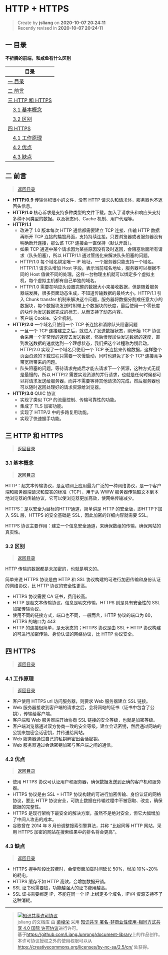 HTTP + HTTPS
===

> Create by **jsliang** on **2020-10-07 20:24:11**  
> Recently revised in **2020-10-07 20:24:11**

<!-- 目录开始 -->
## <a name="chapter-one" id="chapter-one"></a>一 目录

**不折腾的前端，和咸鱼有什么区别**

| 目录 |
| --- |
| [一 目录](#chapter-one) |
| <a name="catalog-chapter-two" id="catalog-chapter-two"></a>[二 前言](#chapter-two) |
| <a name="catalog-chapter-three" id="catalog-chapter-three"></a>[三 HTTP 和 HTTPS](#chapter-three) |
| &emsp;[3.1 基本概念](#chapter-three-one) |
| &emsp;[3.2 区别](#chapter-three-two) |
| <a name="catalog-chapter-four" id="catalog-chapter-four"></a>[四 HTTPS](#chapter-four) |
| &emsp;[4.1 工作原理](#chapter-four-one) |
| &emsp;[4.2 优点](#chapter-four-two) |
| &emsp;[4.3 缺点](#chapter-four-three) |
<!-- 目录结束 -->

## <a name="chapter-two" id="chapter-two"></a>二 前言

> [返回目录](#chapter-one)

* **HTTP/0.9** 传输体积很小的文件，没有 HTTP 请求头和请求体，服务器也不返回头信息。
* **HTTP/1.0** 核心诉求是支持多种类型的文件下载。加入了请求头和响应头支持多种不同类型的数据。以及状态码、Cache 机制、用户代理等。
* **HTTP/1.1**
  * 改进了 1.0 版本每次 HTTP 通信都需要建立 TCP 连接、传输 HTTP 数据再断开 TCP 连接的尴尬局面，支持持续连接。只要浏览器或者服务器没有明确断开连接，那么该 TCP 连接会一直保持（默认开启）。
  * 如果 TCP 通道中某个请求因为某些原因没有及时返回，会阻塞后面所有请求（队头阻塞），所以 HTTP/1.1 通过管线化来解决队头阻塞的问题。
  * HTTP/1.0 每个域名绑定唯一 IP 地址，一个服务器只能支持一个域名。HTTP/1.1 请求头增加 Host 字段，表示当前域名地址，服务器可以根据不同的 Host 值做不同的处理。这样一台物理主机就可以绑定多个虚拟主机，每个虚拟主机都有自己单独的域名。
  * HTTP/1.0 需要在响应头设置完整的数据大小来接收数据，但是随着服务器端发展，很多页面动态生成，不知道传输数据的最终大小。HTTP/1.1 引入 Chunk transfer 机制来解决这个问题，服务器将数据分割成任意大小的数据块，每个数据块发送时附带上个数据块的长度，最后使用一个零长度的块作为发送数据完成的标志，从而支持了动态内容。
  * 客户端 Cookie、安全机制。
* **HTTP/2.0** 一个域名只使用一个 TCP 长连接和消除队头阻塞问题
  * 一旦一个 TCP 连接建立之后，就进入了发送数据状态，刚开始 TCP 协议会采用一个非常慢的速度去发送数据，然后慢慢加快发送数据的速度，直到发送数据的速度达到一个理想状态，我们把这个过程称为慢启动。HTTP/2.0 实现了一个域名只使用一个 TCP 长连接来传输数据，这样整个页面资源的下载过程只需要一次慢启动，同时也避免了多个 TCP 连接竞争带宽所带来的问题。
  * 队头阻塞的问题，等待请求完成后才能去请求下一个资源，这种方式无疑是最慢的，所以 HTTP/2 需要实现资源的并行请求，也就是任何时候都可以将请求发送给服务器，而并不需要等待其他请求的完成，然后服务器也可以随时返回处理好的请求资源给浏览器。
* **HTTP/3.0** QUIC 协议
  * 实现了类似 TCP 的流量控制、传输可靠性的功能。
  * 集成了 TLS 加密功能。
  * 实现了 HTTP/2 中的多路复用功能。
  * 实现了快速握手功能。

## <a name="chapter-three" id="chapter-three"></a>三 HTTP 和 HTTPS

> [返回目录](#chapter-one)

### <a name="chapter-three-one" id="chapter-three-one"></a>3.1 基本概念

> [返回目录](#chapter-one)

HTTP：超文本传输协议，是互联网上应用最为广泛的一种网络协议，是一个客户端和服务器端请求和应答的标准（TCP），用于从 WWW 服务器传输超文本到本地浏览器的传输协议，它可以使浏览器更加高效，使网络传输减少。

HTTPS：是以安全为目标的HTTP通道，简单讲是 HTTP 的安全版，即HTTP下加入 SSL 层，HTTPS 的安全基础是 SSL，因此加密的详细内容就需要 SSL。

HTTPS 协议主要作用：建立一个信息安全通道，来确保数组的传输，确保网站的真实性。

### <a name="chapter-three-two" id="chapter-three-two"></a>3.2 区别

> [返回目录](#chapter-one)

HTTP 传输的数据都是未加密的，也就是明文的。

简单来说 HTTPS 协议是由 HTTP 和 SSL 协议构建的可进行加密传输和身份认证的网络协议，比 HTTP 协议的安全性更高。

* HTTPS 协议需要 CA 证书，费用较高。
* HTTP 是超文本传输协议，信息是明文传输，HTTPS 则是具有安全性的 SSL 加密传输协议。
* 使用不同的链接方式，端口也不同，一般而言，HTTP 协议的端口为 80，HTTPS 的端口为 443
* HTTP 的连接很简单，是无状态的；HTTPS 协议是由 SSL + HTTP 协议构建的可进行加密传输、身份认证的网络协议，比 HTTP 协议安全。

## <a name="chapter-four" id="chapter-four"></a>四 HTTPS

> [返回目录](#chapter-one)

### <a name="chapter-four-one" id="chapter-four-one"></a>4.1 工作原理

> [返回目录](#chapter-one)

* 客户使用 HTTPS url 访问服务器，则要求 Web 服务器建立 SSL 链接。
* Web 服务器接收到客户端的请求之后，会将网站的证书（证书中包含了公钥），传输给客户端。
* 客户端和 Web 服务器端开始协商 SSL 链接的安全等级，也就是加密等级。
* 客户端浏览器通过双方协商一致的安全等级，建立会话密钥，然后通过网站的公钥来加密会话密钥，并传送给网站。
* Web 服务器通过自己的私钥解密出会话密钥。
* Web 服务器通过会话密钥加密与客户端之间的通信。

### <a name="chapter-four-two" id="chapter-four-two"></a>4.2 优点

> [返回目录](#chapter-one)

* 使用 HTTPS 协议可认证用户和服务器，确保数据发送到正确的客户机和服务器。
* HTTPS 协议是由 SSL + HTTP 协议构建的可进行加密传输、身份认证的网络协议，要比 HTTP 协议安全，可防止数据在传输过程中不被窃取、改变，确保数据的完整性。
* HTTPS 是现行架构下最安全的解决方案，虽然不是绝对安全，但它大幅增加了中间人攻击的成本。
* 谷歌曾在 2014 年 8 月份调整搜索引擎算法，并称 “比起同等 HTTP 网站，采用 HTTPS 加密的网站在搜索结果中的排名将会更高”。

### <a name="chapter-four-three" id="chapter-four-three"></a>4.3 缺点

> [返回目录](#chapter-one)

* HTTPS 握手阶段比较费时，会使页面加载时间延长 50%，增加 10%~20% 的耗电。
* HTTPS 缓存不如 HTTP 高效，会增加数据开销。
* SSL 证书也需要钱，功能越强大的证书费用越高。
* SSL 证书需要绑定 IP，不能在同一个 IP 上绑定多个域名，IPV4 资源支持不了这种消耗。

---

> <a rel="license" href="http://creativecommons.org/licenses/by-nc-sa/4.0/"><img alt="知识共享许可协议" style="border-width:0" src="https://i.creativecommons.org/l/by-nc-sa/4.0/88x31.png" /></a><br /><span xmlns:dct="http://purl.org/dc/terms/" property="dct:title">jsliang 的文档库</span> 由 <a xmlns:cc="http://creativecommons.org/ns#" href="https://github.com/LiangJunrong/document-library" property="cc:attributionName" rel="cc:attributionURL">梁峻荣</a> 采用 <a rel="license" href="http://creativecommons.org/licenses/by-nc-sa/4.0/">知识共享 署名-非商业性使用-相同方式共享 4.0 国际 许可协议</a>进行许可。<br />基于<a xmlns:dct="http://purl.org/dc/terms/" href="https://github.com/LiangJunrong/document-library" rel="dct:source">https://github.com/LiangJunrong/document-library</a>上的作品创作。<br />本许可协议授权之外的使用权限可以从 <a xmlns:cc="http://creativecommons.org/ns#" href="https://creativecommons.org/licenses/by-nc-sa/2.5/cn/" rel="cc:morePermissions">https://creativecommons.org/licenses/by-nc-sa/2.5/cn/</a> 处获得。